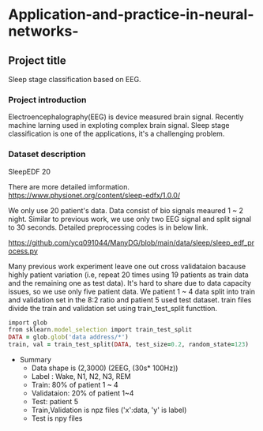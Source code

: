 # Application-and-practice-in-neural-networks-

## Project title 
Sleep stage classification based on EEG.

### Project introduction
Electroencephalography(EEG) is device measured brain signal. Recently machine larning used in exploting complex brain signal. 
Sleep stage classification is one of the applications, it's a challenging problem.

### Dataset description
SleepEDF 20

There are more detailed imformation. https://www.physionet.org/content/sleep-edfx/1.0.0/


We only use 20 patient's data. Data consist of bio signals meaured 1 ~ 2 night. Similar to previous work, we use only two EEG signal and split signal to 30 seconds.
Detailed preprocessing codes is in below link.

https://github.com/ycq091044/ManyDG/blob/main/data/sleep/sleep_edf_process.py


Many previous work experiment leave one out cross validataion bacause highly patient variation (i.e, repeat 20 times using 19 patients as train data and the remaining one as test data).
It's hard to share due to data capacity issues, so we use only five patient data. We patient 1 ~ 4 data split into train and validation set in the 8:2 ratio and patient 5 used test dataset.
train files divide the train and validation set using train_test_split functtion.

```ruby
import glob
from sklearn.model_selection import train_test_split
DATA = glob.glob('data address/*')
train, val = train_test_split(DATA, test_size=0.2, random_state=123)
```



+ Summary
  + Data shape is (2,3000) (2EEG, (30s* 100Hz))  
  + Label : Wake, N1, N2, N3, REM
  + Train: 80% of patient 1 ~ 4
  + Validataion: 20% of patient 1~4 
  + Test: patient 5
  + Train,Validation is npz files ('x':data, 'y' is label)
  + Test is npy files


